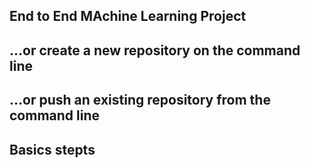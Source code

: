 ## End to End MAchine Learning Project

## …or create a new repository on the command line
<!-- echo "# MLProject" >> README.md
git init
git add README.md
git commit -m "first commit"
git branch -M main
git remote add origin https://github.com/Mithles84/MLProject.git
git push -u origin main -->



## …or push an existing repository from the command line
<!-- git remote add origin https://github.com/Mithles84/MLProject.git
git branch -M main
git push -u origin main -->


## Basics stepts
<!-- 
1 Create project through reposetory give the project name.
2 Create the folder with same name as reposetory and create the env and activate then intialise the empty git repo which is hidden folder command is  git init  
D/MLProject/.git
3 Create README.md file to explain the structure of projects,commands, flow of project, summary etc.
4 git add README.md
5 git commit -m "first commit"
6 git status to check 
7 To push the code  go to first the main branch 
 git branch -m main
 git remote add origin https//github.com/account/projectname/.git
 if the first time then go git global config
 $ git config --global user.name "gitacountname"
 $ git config --global user.email "gitemail.com"
 also use for checking if already exits or not in terminal hit the same command and also for change the email use same command.

8 git push -u origin main
9 create .gitignore  through reposetry and choose gitignore option like python or create in vs code also
10 git pull 
11 After completing the setup.py 
    pip install -r requirements.txt

12 After install MLProject.egginfo created 
13 git add .
14 git status
15 git commit -m "setup" -->